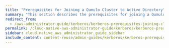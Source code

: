```yaml
---
title: "Prerequisites for Joining a Qumulo Cluster to Active Directory"
summary: "This section describes the prerequisites for joining a Qumulo Cluster to Active Directory for using NFSv4.1 with Kerberos."
redirect_from:
  - /aws-administrator-guide/kerberos/kerberos-prerequisites-joining-cluster-active-directory.html
permalink: /cloud-native-aws-administrator-guide/kerberos/kerberos-prerequisites-joining-cluster-active-directory.html
sidebar: cloud_native_aws_administrator_guide_sidebar
include_content: content-reuse/admin-guides/kerberos/kerberos-prerequisites-joining-cluster-active-directory.md
---
```


